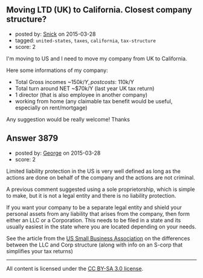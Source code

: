 ## Moving LTD (UK) to California. Closest company structure?

- posted by: [Snick](https://stackexchange.com/users/933131/snick) on 2015-03-28
- tagged: `united-states`, `taxes`, `california`, `tax-structure`
- score: 2

I'm moving to US and I need to move my company from UK to California.

Here some informations of my company:

- Total Gross incomes ~$150k/Y, post costs :  ~$110k/Y
- Total turn around NET ~$70k/Y (last year UK tax return)
- 1 director (that is also employee in another company)
- working from home (any claimable tax benefit would be useful, especially on rent/mortgage)

Any suggestion would be really welcome!
Thanks



## Answer 3879

- posted by: [George](https://stackexchange.com/users/3516499/george) on 2015-03-28
- score: 2

Limited liability protection in the US is very well defined as long as the actions are done on behalf of the company and the actions are not criminal.

A previous comment suggested using a sole proprietorship, which is simple to make, but it is not a legal entity and there is no liability protection.

If you want your company to be a separate legal entity and shield your personal assets from any liability that arises from the company, then form either an LLC or a Corporation.  This needs to be filed in a state and its usually easiest in the state where you are located depending on your needs.

See the article from the [US Small Business Association](https://www.sba.gov/blogs/should-my-company-be-llc-s-corp-or-both) on the differences between the LLC and Corp structure (along with info on an S-corp that simplifies your tax returns)



---

All content is licensed under the [CC BY-SA 3.0 license](https://creativecommons.org/licenses/by-sa/3.0/).
